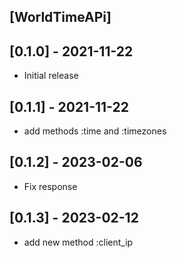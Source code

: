 ## [WorldTimeAPi]

## [0.1.0] - 2021-11-22

- Initial release

## [0.1.1] - 2021-11-22

- add methods :time and :timezones

## [0.1.2] - 2023-02-06

- Fix response

## [0.1.3] - 2023-02-12

* add new method :client_ip
